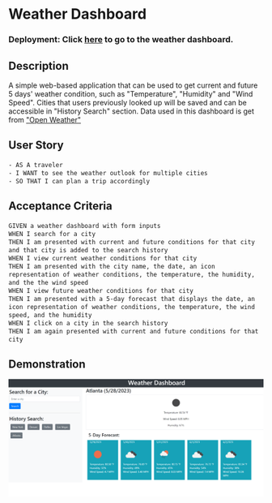 # Weather Dashboard

### Deployment: Click [here](weather-dashboard-8dtn36wyv-yul402.vercel.app) to go to the weather dashboard. 

## Description
A simple web-based application that can be used to get current and future 5 days' weather condition, such as "Temperature", "Humidity" and "Wind Speed". Cities that users previously looked up will be saved and can be accessible in "History Search" section. Data used in this dashboard is get from ["Open Weather"](https://openweathermap.org/)

## User Story
```
- AS A traveler
- I WANT to see the weather outlook for multiple cities
- SO THAT I can plan a trip accordingly
```

## Acceptance Criteria
```
GIVEN a weather dashboard with form inputs
WHEN I search for a city
THEN I am presented with current and future conditions for that city and that city is added to the search history
WHEN I view current weather conditions for that city
THEN I am presented with the city name, the date, an icon representation of weather conditions, the temperature, the humidity, and the the wind speed
WHEN I view future weather conditions for that city
THEN I am presented with a 5-day forecast that displays the date, an icon representation of weather conditions, the temperature, the wind speed, and the humidity
WHEN I click on a city in the search history
THEN I am again presented with current and future conditions for that city
```

## Demonstration
![](Assets/WeatherDashboard_01.png)


